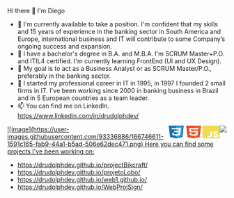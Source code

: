 Hi there 👋 I'm Diego

- 🔭 I'm currently available to take a position. I'm confident that my skills and 15 years of experience in the banking sector in South America and Europe, international business and IT will contribute to some Company’s ongoing success and expansion. 
- 🌱 I have a bachelor's degree in B.A. and M.B.A. I'm SCRUM Master+P.O. and ITIL4 certified. I'm currently learning FrontEnd (UI and UX Design).
- 👯 My goal is to act as a Business Analyst or as SCRUM Master/P.O., preferably in the banking sector.
- 🤔 I started my professional career in IT in 1995, in 1997 I founded 2 small firms in IT. I've been working since 2000 in banking business in Brazil and in 5 European countries as a team leader.
- 📫 You can find me on LinkedIn. https://www.linkedin.com/in/drudolphdev/

<div align="center">
  <a href="https://github.com/drudolphdev">
  <img align="right" height="150em" src="https://github-readme-stats.vercel.app/api/top-langs/?username=drudolphdev&layout=compact&langs_count=7&theme=vue-dark"/></div>
<div style="display: inline_block">
  <img align="right" alt="Diego-Js" height="30" width="40" src="https://raw.githubusercontent.com/devicons/devicon/master/icons/javascript/javascript-plain.svg">
  <img align="right" alt="Diego-HTML" height="30" width="40" src="https://raw.githubusercontent.com/devicons/devicon/master/icons/html5/html5-original.svg">
  <img align="right" alt="Diego-CSS" height="30" width="40" src="https://raw.githubusercontent.com/devicons/devicon/master/icons/css3/css3-original.svg">
</div>
![image](https://user-images.githubusercontent.com/93336886/166746611-1591c165-fab9-44a1-b5ad-506e62dec471.png)
Here you can find some projects I've been working on:
  
- https://drudolphdev.github.io/projectBikcraft/
- https://drudolphdev.github.io/projetoLobo/
- https://drudolphdev.github.io/web1.github.io/
- https://drudolphdev.github.io/WebProjSign/
